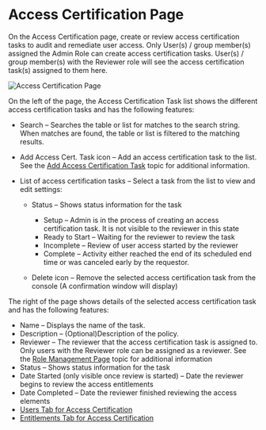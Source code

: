 # Access Certification Page

On the Access Certification page, create or review access certification tasks to audit and remediate
user access. Only User(s) / group member(s) assigned the Admin Role can create access certification
tasks. User(s) / group member(s) with the Reviewer role will see the access certification task(s)
assigned to them here.

![Access Certification Page](/img/product_docs/threatprevention/threatprevention/reportingmodule/configuration/systemsettings/page.webp)

On the left of the page, the Access Certification Task list shows the different access certification
tasks and has the following features:

- Search – Searches the table or list for matches to the search string. When matches are found, the
  table or list is filtered to the matching results.
- Add Access Cert. Task icon – Add an access certification task to the list. See the
  [Add Access Certification Task](/docs/privilegesecure/4.2/privilegesecure/accessmanagement/admin/auditreporting/add/accesscertificationtask.md) topic for additional
  information.
- List of access certification tasks – Select a task from the list to view and edit settings:

  - Status – Shows status information for the task

    - Setup – Admin is in the process of creating an access certification task. It is not
      visible to the reviewer in this state
    - Ready to Start – Waiting for the reviewer to review the task
    - Incomplete – Review of user access started by the reviewer
    - Complete – Activity either reached the end of its scheduled end time or was canceled early
      by the requestor.

  - Delete icon – Remove the selected access certification task from the console (A confirmation
    window will display)

The right of the page shows details of the selected access certification task and has the following
features:

- Name – Displays the name of the task.
- Description – (Optional)Description of the policy.
- Reviewer – The reviewer that the access certification task is assigned to. Only users with the
  Reviewer role can be assigned as a reviewer. See the
  [Role Management Page](/docs/privilegesecure/4.2/privilegesecure/accessmanagement/admin/policy/page/rolemanagement.md) topic for additional information
- Status – Shows status information for the task
- Date Started (only visible once review is started) – Date the reviewer begins to review the access
  entitlements
- Date Completed – Date the reviewer finished reviewing the access elements
- [Users Tab for Access Certification](/docs/privilegesecure/4.2/privilegesecure/accessmanagement/admin/auditreporting/tab/users.md)
- [Entitlements Tab for Access Certification](/docs/privilegesecure/4.2/privilegesecure/accessmanagement/admin/auditreporting/tab/entitlements.md)
